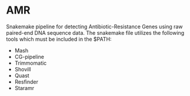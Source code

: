 # AMR
Snakemake pipeline for detecting Antibiotic-Resistance Genes using raw paired-end DNA sequence data. The snakemake file utilizes the following tools which must be included in the $PATH:

  - Mash
  - CG-pipeline
  - Trimmomatic
  - Shovill
  - Quast
  - Resfinder
  - Staramr
